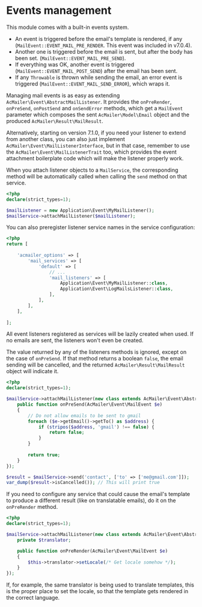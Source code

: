 # Events management

This module comes with a built-in events system.

- An event is triggered before the email's template is rendered, if any (`MailEvent::EVENT_MAIL_PRE_RENDER`. This event was included in v7.0.4).
- Another one is triggered before the email is sent, but after the body has been set. (`MailEvent::EVENT_MAIL_PRE_SEND`).
- If everything was OK, another event is triggered (`MailEvent::EVENT_MAIL_POST_SEND`) after the email has been sent.
- If any `Throwable` is thrown while sending the email, an error event is triggered (`MailEvent::EVENT_MAIL_SEND_ERROR`), which wraps it.

Managing mail events is as easy as extending `AcMailer\Event\AbstractMailListener`. It provides the `onPreRender`, `onPreSend`, `onPostSend` and `onSendError` methods, which get a `MailEvent` parameter which composes the sent `AcMailer\Model\Email` object and the produced `AcMailer\Result\MailResult`.

Alternatively, starting on version 7.1.0, if you need your listener to extend from another class, you can also just implement `AcMailer\Event\MailListenerInterface`, but in that case, remember to use the `AcMailer\Event\MailListenerTrait` too, which provides the event attachment boilerplate code which will make the listener properly work.

When you attach listener objects to a `MailService`, the corresponding method will be automatically called when calling the `send` method on that service.

```php
<?php
declare(strict_types=1);

$mailListener = new Application\Event\MyMailListener();
$mailService->attachMailListener($mailListener);
```

You can also preregister listener service names in the service configuration:

```php
<?php
return [
    
    'acmailer_options' => [
        'mail_services' => [
            'default' => [
                // ...
                'mail_listeners' => [
                    Application\Event\MyMailListener::class,
                    Application\Event\LogMailsListener::class,
                ],
            ],
        ],
    ],
    
];
```

All event listeners registered as services will be lazily created when used. If no emails are sent, the listeners won't even be created.

The value returned by any of the listeners methods is ignored, except on the case of `onPreSend`. If that method returns a boolean `false`, the email sending will be cancelled, and the returned `AcMailer\Result\MailResult` object will indicate it.

```php
<?php
declare(strict_types=1);

$mailService->attachMailListener(new class extends AcMailer\Event\AbstractMailListener {
    public function onPreSend(AcMailer\Event\MailEvent $e)
    {
        // Do not allow emails to be sent to gmail
        foreach ($e->getEmail()->getTo() as $address) {
            if (stripos($address, 'gmail') !== false) {
                return false;
            }
        }
        
        return true;
    }
});

$result = $mailService->send('contact', ['to' => ['me@gmail.com']]);
var_dump($result->isCancelled()); // This will print true
```

If you need to configure any service that could cause the email's template to produce a different result (like on translatable emails), do it on the `onPreRender` method.

```php
<?php
declare(strict_types=1);

$mailService->attachMailListener(new class extends AcMailer\Event\AbstractMailListener {
    private $translator;

    public function onPreRender(AcMailer\Event\MailEvent $e)
    {
        $this->translator->setLocale(/* Get locale somehow */);
    }
});
```

If, for example, the same translator is being used to translate templates, this is the proper place to set the locale, so that the template gets rendered in the correct language.
